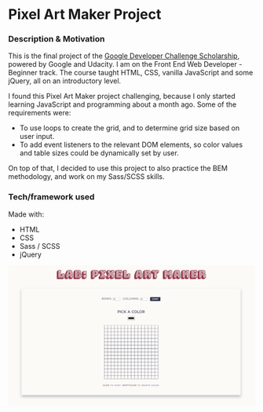 # Pixel Art Maker Project

### Description & Motivation

This is the final project of the [Google Developer Challenge Scholarship](https://www.udacity.com/google-scholarships), powered by Google and Udacity. I am on the Front End Web Developer - Beginner track. The course taught HTML, CSS, vanilla JavaScript and some jQuery, all on an introductory level.

I found this Pixel Art Maker project challenging, because I only started learning JavaScript and programming about a month ago. Some of the requirements were:

* To use loops to create the grid, and to determine grid size based on user input.
* To add event listeners to the relevant DOM elements, so color values and table sizes could be dynamically set by user.

On top of that, I decided to use this project to also practice the BEM methodology, and work on my Sass/SCSS skills.

### Tech/framework used
Made with:
* HTML
* CSS
* Sass / SCSS
* jQuery

![Screenshot of the Pixel Art Maker Project](screenshot.png)
